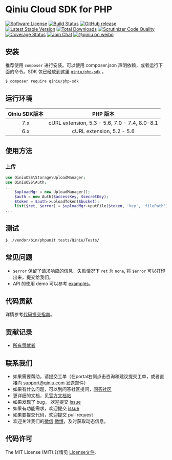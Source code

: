 # Qiniu Cloud SDK for PHP
[![Software License](https://img.shields.io/badge/license-MIT-brightgreen.svg)](LICENSE)
[![Build Status](https://travis-ci.org/qiniu/php-sdk.svg)](https://travis-ci.org/qiniu/php-sdk)
[![GitHub release](https://img.shields.io/github/v/tag/qiniu/php-sdk.svg?label=release)](https://github.com/qiniu/php-sdk/releases)
[![Latest Stable Version](https://img.shields.io/packagist/v/qiniu/php-sdk.svg)](https://packagist.org/packages/qiniu/php-sdk)
[![Total Downloads](https://img.shields.io/packagist/dt/qiniu/php-sdk.svg)](https://packagist.org/packages/qiniu/php-sdk)
[![Scrutinizer Code Quality](https://scrutinizer-ci.com/g/qiniu/php-sdk/badges/quality-score.png?b=master)](https://scrutinizer-ci.com/g/qiniu/php-sdk/?branch=master)
[![Coverage Status](https://codecov.io/gh/qiniu/php-sdk/branch/master/graph/badge.svg)](https://codecov.io/gh/qiniu/php-sdk)
[![Join Chat](https://badges.gitter.im/Join%20Chat.svg)](https://gitter.im/qiniu/php-sdk?utm_source=badge&utm_medium=badge&utm_campaign=pr-badge&utm_content=badge)
[![@qiniu on weibo](http://img.shields.io/badge/weibo-%40qiniutek-blue.svg)](http://weibo.com/qiniutek)


## 安装

推荐使用 `composer` 进行安装。可以使用 composer.json 声明依赖，或者运行下面的命令。SDK 包已经放到这里 [`qiniu/php-sdk`][install-packagist] 。

```bash
$ composer require qiniu/php-sdk
```

## 运行环境

| Qiniu SDK版本 |                     PHP 版本                      |
|:--------------------:|:-----------------------------------------------:|
|          7.x         | cURL extension,   5.3 - 5.6, 7.0 - 7.4, 8.0-8.1 |
|          6.x         |           cURL extension,   5.2 - 5.6           |

## 使用方法

### 上传
```php
use QiniuOSS\Storage\UploadManager;
use QiniuOSS\Auth;
...
    $uploadMgr = new UploadManager();
    $auth = new Auth($accessKey, $secretKey);
    $token = $auth->uploadToken($bucket);
    list($ret, $error) = $uploadMgr->putFile($token, 'key', 'filePath');
...
```

## 测试

``` bash
$ ./vendor/bin/phpunit tests/Qiniu/Tests/
```

## 常见问题

- `$error` 保留了请求响应的信息，失败情况下 `ret` 为 `none`, 将 `$error` 可以打印出来，提交给我们。
- API 的使用 demo 可以参考 [examples](https://github.com/qiniu/php-sdk/tree/master/examples)。

## 代码贡献

详情参考[代码提交指南](https://github.com/qiniu/php-sdk/blob/master/CONTRIBUTING.md)。

## 贡献记录

- [所有贡献者](https://github.com/qiniu/php-sdk/contributors)

## 联系我们

- 如果需要帮助，请提交工单（在portal右侧点击咨询和建议提交工单，或者直接向 support@qiniu.com 发送邮件）
- 如果有什么问题，可以到问答社区提问，[问答社区](https://qiniu.segmentfault.com/)
- 更详细的文档，见[官方文档站](https://developer.qiniu.com/)
- 如果发现了 bug， 欢迎提交 [issue](https://github.com/qiniu/php-sdk/issues)
- 如果有功能需求，欢迎提交 [issue](https://github.com/qiniu/php-sdk/issues)
- 如果要提交代码，欢迎提交 pull request
- 欢迎关注我们的[微信](https://www.qiniu.com/#weixin) [微博](https://weibo.com/qiniutek)，及时获取动态信息。

## 代码许可

The MIT License (MIT).详情见 [License文件](https://github.com/qiniu/php-sdk/blob/master/LICENSE).

[packagist]: http://packagist.org
[install-packagist]: https://packagist.org/packages/qiniu/php-sdk
